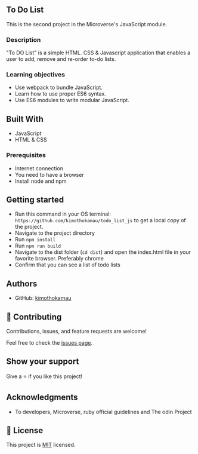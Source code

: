 ## To Do List

This is the second project in the Microverse's JavaScript module.


### Description
"To DO List" is a simple HTML. CSS & Javascript application that enables a user to add, remove and re-order to-do lists.

### Learning objectives
- Use webpack to bundle JavaScript.
- Learn how to use proper ES6 syntax.
- Use ES6 modules to write modular JavaScript.


## Built With

- JavaScript
- HTML & CSS

### Prerequisites

* Internet connection
* You need to have a browser
* Install node and npm

## Getting started

- Run this command in your OS terminal: `https://github.com/kimothokamau/todo_list_js` to get a local copy of the project.
- Navigate to the project directory
- Run `npm install`
- Run `npm run build`
- Navigate to the dist folder (`cd dist`) and open the index.html file in your favorite browser. Preferably chrome
- Confirm that you can see a list of todo lists


## Authors

- GitHub: [kimothokamau](https://github.com/kimothokamau)


## 🤝 Contributing

Contributions, issues, and feature requests are welcome!

Feel free to check the [issues page](https://github.com/disc3110/Miro-reddit/issues).

## Show your support

Give a ⭐️ if you like this project!

## Acknowledgments

- To developers, Microverse, ruby official guidelines and The odin Project

## 📝 License

This project is [MIT](https://es.wikipedia.org/wiki/Licencia_MIT) licensed.